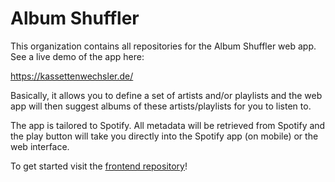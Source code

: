 # Album Shuffler
This organization contains all repositories for the Album Shuffler web app.
See a live demo of the app here:

https://kassettenwechsler.de/

Basically, it allows you to define a set of artists and/or playlists and the web app will then suggest albums of these artists/playlists for you to listen to.

The app is tailored to Spotify. All metadata will be retrieved from Spotify and the play button will take you directly into the Spotify app (on mobile) or the web interface.

To get started visit the [frontend repository](https://github.com/AlbumShuffler/Frontend)!
